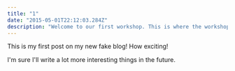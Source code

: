 ```yaml
---
title: "1"
date: "2015-05-01T22:12:03.284Z"
description: "Welcome to our first workshop. This is where the workshop description will go. Apple pie gummi bears gingerbread. Icing brownie cheesecake sweet roll pie oat cake soufflé candy canes. Chocolate bar fruitcake chocolate bar sugar plum. Oat cake pudding cake pudding caramels. Liquorice icing cake ice cream dragée bear claw marshmallow. Carrot cake bonbon cupcake candy canes. Candy canes jelly biscuit donut gummi bears. Cupcake icing jelly-o liquorice cupcake gingerbread cake biscuit. Macaroon fruitcake ice cream chocolate soufflé sugar plum topping jujubes caramels."
---
```


This is my first post on my new fake blog! How exciting!

I'm sure I'll write a lot more interesting things in the future.
